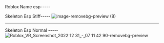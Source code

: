 ##
Roblox Name esp-----



Skeleton Esp Stiff-----
![image-removebg-preview (8)](https://user-images.githubusercontent.com/49299203/210136139-3adc9223-25b7-4b6e-9630-7704157d73d0.png)


---------------------------
Skeleton Esp Normal -----
![Roblox_VR_Screenshot_2022 12 31_-_07 11 42 90-removebg-preview](https://user-images.githubusercontent.com/49299203/210136295-5faa221e-6771-4cf1-9451-d40768bbf438.png)

